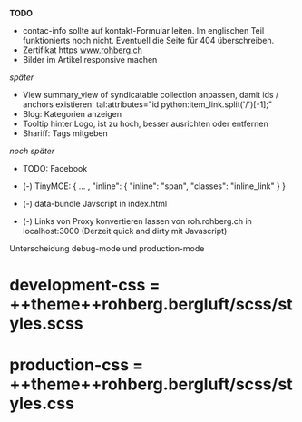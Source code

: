 **TODO**


- contac-info sollte auf kontakt-Formular leiten. Im englischen Teil funktionierts noch nicht. Eventuell die Seite für 404 überschreiben.
- Zertifikat https www.rohberg.ch
- Bilder im Artikel responsive machen




*später*

- View summary_view of syndicatable collection anpassen, damit ids / anchors existieren:
	 tal:attributes="id python:item_link.split('/')[-1];"
- Blog: Kategorien anzeigen
- Tooltip hinter Logo, ist zu hoch, besser ausrichten oder entfernen
- Shariff: Tags mitgeben


*noch später*

- TODO: Facebook

- (-) TinyMCE: 
{
    ...
	, 
    "inline": {
        "inline": "span", 
        "classes": "inline_link"
    }
}
- (-) data-bundle Javscript in index.html
- (-) Links von Proxy konvertieren lassen von roh.rohberg.ch in localhost:3000 (Derzeit quick and dirty mit Javascript)



Unterscheidung debug-mode und production-mode
# development-css = ++theme++rohberg.bergluft/scss/styles.scss
# production-css = ++theme++rohberg.bergluft/scss/styles.css